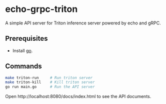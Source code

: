 # echo-grpc-triton
A simple API server for Triton inference server powered by echo and gRPC.

## Prerequisites
- Install [go](https://go.dev/doc/install).

## Commands
```bash
make triton-run     # Run triton server
make triton-kill    # Kill triton server
go run main.go      # Run the API server
```

Open http://localhost:8080/docs/index.html to see the API documents.
